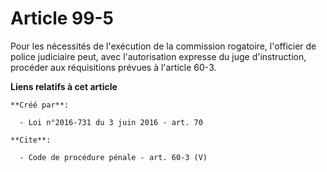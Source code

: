 # Article 99-5

Pour les nécessités de l'exécution de la commission rogatoire, l'officier de police judiciaire peut, avec l'autorisation
expresse du juge d'instruction, procéder aux réquisitions prévues à l'article 60-3.

**Liens relatifs à cet article**

	**Créé par**:

	  - Loi n°2016-731 du 3 juin 2016 - art. 70

	**Cite**:

	  - Code de procédure pénale - art. 60-3 (V)
